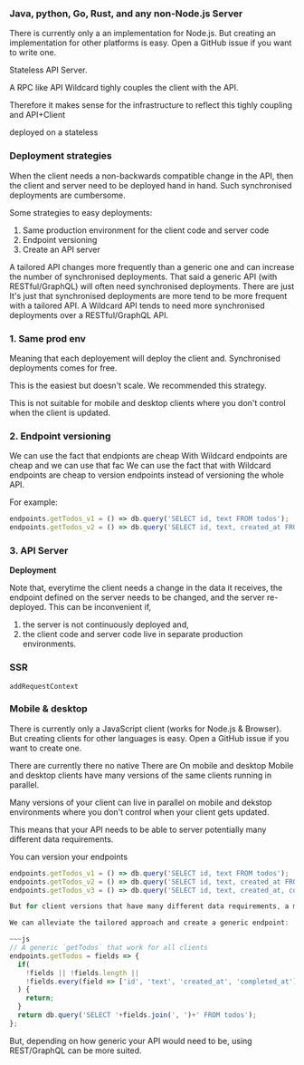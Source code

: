 
### Java, python, Go, Rust, and any non-Node.js Server

There is currently only a an implementation for Node.js.
But creating an implementation for other platforms is easy.
Open a GitHub issue if you want to write one.

Stateless API Server.

A RPC like API Wildcard tighly couples the client with the API.

Therefore it makes sense for the infrastructure to reflect this tighly coupling and API+Client

deployed on a stateless

### Deployment strategies

When the client needs a non-backwards compatible change in the API,
then the client and server need to be deployed hand in hand.
Such synchronised deployments are cumbersome.

Some strategies to easy deployments:
 1. Same production environment for the client code and server code
 2. Endpoint versioning
 3. Create an API server

A tailored API changes more frequently than a generic one and can increase the number of synchronised deployments.
That said a generic API (with RESTful/GraphQL) will often need synchronised deployments.
There are just 
It's just that synchronised deployments are more tend to be more frequent with a tailored API.
A Wildcard API tends to need more synchronised deployments over a RESTful/GraphQL API.


### 1. Same prod env

Meaning that each deployement will deploy the client and.
Synchronised deployments comes for free.

This is the easiest but doesn't scale.
We recommended this strategy.

This is not suitable for mobile and desktop clients where you don't control when the client is updated.

### 2. Endpoint versioning

We can use the fact that endpionts are cheap
With Wildcard endpoints are cheap and we can use that fac
We can use the fact that with Wildcard endpoints are cheap to version endpoints instead of versioning the whole API.

For example:
~~~js
endpoints.getTodos_v1 = () => db.query('SELECT id, text FROM todos');
endpoints.getTodos_v2 = () => db.query('SELECT id, text, created_at FROM todos');
~~~


### 3. API Server
**Deployment**

Note that,
everytime the client needs a change in the data it receives,
the endpoint defined on the server needs to be changed,
and the server re-deployed.
This can be inconvenient if,
1. the server is not continuously deployed and,
2. the client code and server code live in separate production environments.


### SSR

~~~
addRequestContext
~~~

### Mobile & desktop

There is currently only a JavaScript client (works for Node.js & Browser).
But creating clients for other languages is easy.
Open a GitHub issue if you want to create one.

There are currently there no native 
There are 
On mobile and desktop 
Mobile and desktop clients have many versions of the same clients running in parallel.

Many versions of your client can live in parallel on mobile and dekstop environments where you don't control when your client gets updated.

This means that your API needs to be able to server potentially many different data requirements.

You can version your endpoints

~~~js
endpoints.getTodos_v1 = () => db.query('SELECT id, text FROM todos');
endpoints.getTodos_v2 = () => db.query('SELECT id, text, created_at FROM todos');
endpoints.getTodos_v3 = () => db.query('SELECT id, text, created_at, completed_at FROM todos');

But for client versions that have many different data requirements, a more generic API can be better suited.

We can alleviate the tailored approach and create a generic endpoint:

~~~js
// A generic `getTodos` that work for all clients
endpoints.getTodos = fields => {
  if(
    !fields || !fields.length ||
    !fields.every(field => ['id', 'text', 'created_at', 'completed_at'].includes(field))
  ) {
    return;
  }
  return db.query('SELECT '+fields.join(', ')+' FROM todos');
};
~~~

But, depending on how generic your API would need to be, using REST/GraphQL can be more suited.


